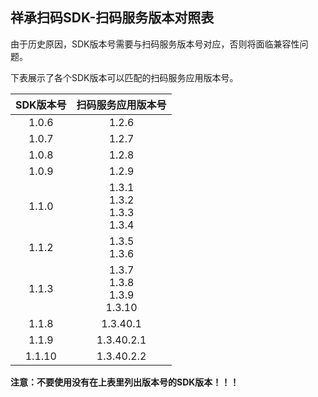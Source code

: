 祥承扫码SDK-扫码服务版本对照表
---

由于历史原因，SDK版本号需要与扫码服务版本号对应，否则将面临兼容性问题。

下表展示了各个SDK版本可以匹配的扫码服务应用版本号。

|   SDK版本号   |              扫码服务应用版本号               |
|:----------:|:------------------------------------:|
|   1.0.6    |                1.2.6                 |
|   1.0.7    |                1.2.7                 |
|   1.0.8    |                1.2.8                 |
|   1.0.9    |                1.2.9                 |
|   1.1.0    | 1.3.1<br/>1.3.2<br/>1.3.3<br/>1.3.4  |
|   1.1.2    |           1.3.5<br/>1.3.6            |
|   1.1.3    | 1.3.7<br/>1.3.8<br/>1.3.9<br/>1.3.10 |
|   1.1.8    |               1.3.40.1               |
|   1.1.9    |              1.3.40.2.1              |
|   1.1.10   |              1.3.40.2.2              |

**注意：不要使用没有在上表里列出版本号的SDK版本！！！**
